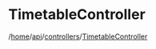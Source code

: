 # TimetableController

/[home](/README.md)/[api](/docs/api/README.md)/[controllers](/docs/api/README.md#controllers)/[TimetableController](/docs/api/controllers/TimetableController.md)
